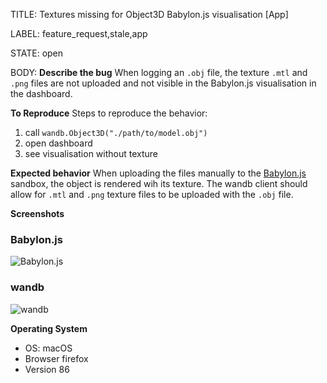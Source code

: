 TITLE:
Textures missing for Object3D Babylon.js visualisation [App] 

LABEL:
feature_request,stale,app

STATE:
open

BODY:
**Describe the bug**
When logging an `.obj` file, the texture `.mtl` and `.png` files are not uploaded and not visible in the Babylon.js visualisation in the dashboard.

**To Reproduce**
Steps to reproduce the behavior:
1. call `wandb.Object3D("./path/to/model.obj")`
2. open dashboard
3. see visualisation without texture

**Expected behavior**
When uploading the files manually to the [Babylon.js](https://sandbox.babylonjs.com/) sandbox, the object is rendered wih its texture. The wandb client should allow for `.mtl` and `.png` texture files to be uploaded with the `.obj` file.

**Screenshots**

### Babylon.js
![Babylon.js](https://user-images.githubusercontent.com/4137975/110082424-9e063600-7d8d-11eb-9054-b44771418d73.png)

### wandb
![wandb](https://user-images.githubusercontent.com/4137975/110082542-c55d0300-7d8d-11eb-8aa1-95017c382d35.png)



**Operating System**
 - OS: macOS
 - Browser firefox
 - Version 86


